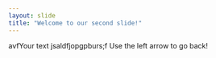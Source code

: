 ```yaml
---
layout: slide
title: "Welcome to our second slide!"
---
```

avfYour text jsaldfjopgpburs;f
Use the left arrow to go back!
